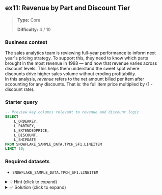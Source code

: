 ## ex11: Revenue by Part and Discount Tier

> **Type:** Core  
>
> **Difficulty:** 4 / 10

### Business context
The sales analytics team is reviewing full-year performance to inform next year's pricing strategy. To support this, they need to know which parts brought in the most revenue in 1998 — and how that revenue varies across discount levels. This helps them understand the sweet spot where discounts drive higher sales volume without eroding profitability.  
In this analysis, *revenue* refers to the net amount billed per item after accounting for any discounts. That is: the full item price multiplied by (1 - discount rate).

### Starter query
```sql
-- Preview key columns relevant to revenue and discount logic
SELECT
    L_ORDERKEY,
    L_PARTKEY,
    L_EXTENDEDPRICE,
    L_DISCOUNT,
    L_SHIPDATE
FROM SNOWFLAKE_SAMPLE_DATA.TPCH_SF1.LINEITEM
LIMIT 10;
```

### Required datasets

* `SNOWFLAKE_SAMPLE_DATA.TPCH_SF1.LINEITEM`

<details>
<summary>💡 Hint (click to expand)</summary>

#### How to think about it

Start by filtering all line items that were shipped during the 1998 calendar year. Use the discount column to calculate the *net revenue* for each item. The correct formula is:  
`Net Revenue = L_EXTENDEDPRICE × (1 − L_DISCOUNT)`  
⚠️ Note: `L_DISCOUNT` is stored as a decimal — for example, 0.10 represents a 10% discount.

Then group your results by both part (`L_PARTKEY`) and discount level (`L_DISCOUNT`) to explore how different discount strategies influenced total revenue per part. Sorting by revenue will help you identify the most profitable combinations.

#### Helpful SQL concepts

`GROUP BY, SUM, arithmetic expressions`

```sql
SELECT column1, column2, SUM(expression) 
FROM table 
WHERE condition 
GROUP BY column1, column2;
```

</details>

<details>
<summary>✅ Solution (click to expand)</summary>

#### Working query

```sql
SELECT
    L_PARTKEY,
    L_DISCOUNT,
    SUM(L_EXTENDEDPRICE * (1 - L_DISCOUNT)) AS REVENUE
FROM SNOWFLAKE_SAMPLE_DATA.TPCH_SF1.LINEITEM
WHERE L_SHIPDATE BETWEEN DATE '1998-01-01' AND DATE '1998-12-31'
GROUP BY L_PARTKEY, L_DISCOUNT
ORDER BY REVENUE DESC;
```

#### Why this works

This query filters to all line items shipped in 1998. The revenue calculation correctly applies the discount using `L_EXTENDEDPRICE * (1 - L_DISCOUNT)`. Grouping by both `L_PARTKEY` and `L_DISCOUNT` allows us to see the effect of discount levels on revenue for each part. Finally, sorting by total revenue highlights which combinations were most financially impactful.

#### Business answer

In 1998, certain parts reached peak revenue at specific discount levels — suggesting that well-calibrated discounts can significantly boost profitability without heavily sacrificing margin.

#### Take-aways

* Net revenue is calculated as `L_EXTENDEDPRICE × (1 − L_DISCOUNT)`.
* Use range filters (`BETWEEN`, `>=`, `<=`) on raw dates — avoid wrapping date columns in functions (e.g. `YEAR()`), as this hurts performance.
* Sorting results helps uncover "pricing sweet spots" — a key tool in commercial analytics.

</details>
